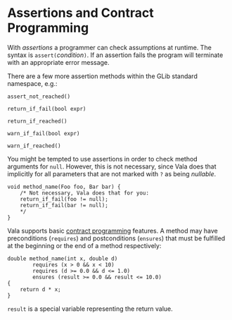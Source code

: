 # Assertions and Contract Programming

With *assertions* a programmer can check assumptions at runtime. The syntax is `assert(`*condition*`)`. If an assertion fails the program will terminate with an appropriate error message.

There are a few more assertion methods within the GLib standard namespace, e.g.: 
```vala
assert_not_reached()

return_if_fail(bool expr)

return_if_reached()

warn_if_fail(bool expr)

warn_if_reached()
```

You might be tempted to use assertions in order to check method arguments for `null`. However, this is not necessary, since Vala does that implicitly for all parameters that are not marked with `?` as being *nullable*.

```vala
void method_name(Foo foo, Bar bar) {
    /* Not necessary, Vala does that for you:
    return_if_fail(foo != null);
    return_if_fail(bar != null);
    */
}
```
Vala supports basic [contract programming](http://en.wikipedia.org/wiki/Contract_programming) features. A method may have preconditions (`requires`) and postconditions (`ensures`) that must be fulfilled at the beginning or the end of a method respectively: 

```vala
double method_name(int x, double d)
        requires (x > 0 && x < 10)
        requires (d >= 0.0 && d <= 1.0)
        ensures (result >= 0.0 && result <= 10.0)
{
    return d * x;
}
```

`result` is a special variable representing the return value.